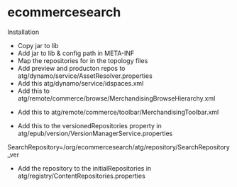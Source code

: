 ecommercesearch
===============

Installation

* Copy jar to lib
* Add jar to lib & config path in META-INF
* Map the repositories for in the topology files
* Add preview and producton repos to atg/dynamo/service/AssetResolver.properties
* Add this atg/dynamo/service/idspaces.xml
  <id-space name="synonym" prefix="syn" seed="1" batch-size="1000"/>
* Add this to atg/remote/commerce/browse/MerchandisingBrowseHierarchy.xml

 <browse-item reference-id="search"/>

 <browse-item id="search" label="Search" is-root="true">
      <list-definition show-count-on-header="false" id="searchFolderChildContent" set-site-context-on-drilldown="false" retriever="query" allow-drilldown="false" show-count-on-children="false" show-header="conditionally" allow-load="true" child-type="/org/ecommercesearch/atg/repository/SearchRepository_ver:synonym">
        <retriever-parameter name="query" value="ALL"/>
      </list-definition>
 </browse-item>

* Add this to atg/remote/commerce/toolbar/MerchandisingToolbar.xml

  <operation-menu id="browseSearchOperationMenu">
    <toolbar-scope pane-id="browse" asset-area="searchTool"/>
    <operation-menu-item id="edit" divider="false" submenu="false"/>
    <operation-menu-item id="duplicate" divider="false" submenu="false"/>
    <operation-menu-item id="delete" divider="false" submenu="false"/>
    <operation-menu-item divider="true" submenu="false"/>
    <operation-menu-item id="addToProject" divider="false" submenu="false"/>
    <operation-menu-item id="export" divider="false" submenu="false"/>
  </operation-menu> 

* Add this to the versionedRepositories property in atg/epub/version/VersionManagerService.properties

 SearchRepository=/org/ecommercesearch/atg/repository/SearchRepository_ver

* Add the repository to the initialRepositories in atg/registry/ContentRepositories.properties

